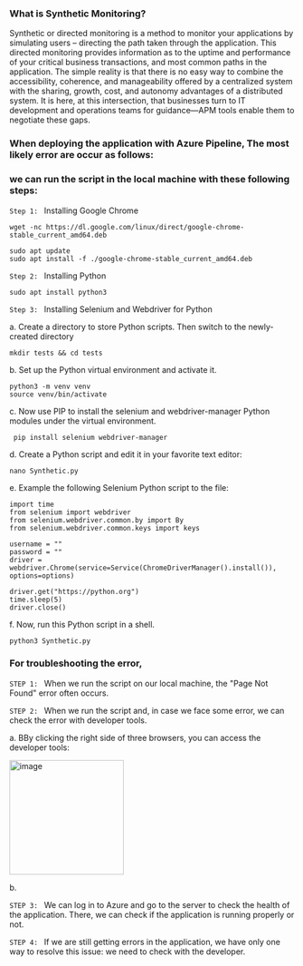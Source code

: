 
### What is Synthetic Monitoring?

Synthetic or directed monitoring is a method to monitor your applications by simulating users – directing the path taken through the application. This directed monitoring provides information as to the uptime and performance of your critical business transactions, and most common paths in the application. The simple reality is that there is no easy way to combine the accessibility, coherence, and manageability offered by a centralized system with the sharing, growth, cost, and autonomy advantages of a distributed system. It is here, at this intersection, that businesses turn to IT development and operations teams for guidance—APM tools enable them to negotiate these gaps.


### When deploying the application with Azure Pipeline, The most likely error are occur as follows:






### we can run the script in the local machine with these following steps:

```Step 1: ``` Installing Google Chrome

```
wget -nc https://dl.google.com/linux/direct/google-chrome-stable_current_amd64.deb 
```

```
sudo apt update 
sudo apt install -f ./google-chrome-stable_current_amd64.deb 
```

```Step 2: ``` Installing Python

```
sudo apt install python3
```

```Step 3: ``` Installing Selenium and Webdriver for Python

 a. Create a directory to store Python scripts. Then switch to the newly-created directory

 ```
 mkdir tests && cd tests 
 ```

 b. Set up the Python virtual environment and activate it.

 ```
 python3 -m venv venv 
 source venv/bin/activate 
 ```

 c. Now use PIP to install the selenium and webdriver-manager Python modules under the virtual environment.

 ```
  pip install selenium webdriver-manager 
```

 d. Create a Python script and edit it in your favorite text editor:

 ```
 nano Synthetic.py
 ```

 e. Example the following Selenium Python script to the file:

 ```
 import time
 from selenium import webdriver
 from selenium.webdriver.common.by import By
 from selenium.webdriver.common.keys import keys
 
 username = ""
 password = ""
 driver = webdriver.Chrome(service=Service(ChromeDriverManager().install()), options=options)
 
 driver.get("https://python.org")
 time.sleep(5)
 driver.close()
 ```
f. Now, run this Python script in a shell.
```
python3 Synthetic.py
```



### For troubleshooting the error,

```STEP 1: ``` When we run the script on our local machine, the "Page Not Found" error often occurs.



```STEP 2: ``` When we run the script and, in case we face some error, we can check the error with developer tools.

a. BBy clicking the right side of three browsers, you can access the developer tools:

<img width="202" alt="image" src="https://user-images.githubusercontent.com/76546821/215445810-67f3887e-5e89-4881-b50c-cfd582825379.png">

b. 



```STEP 3: ``` We can log in to Azure and go to the server to check the health of the application. There, we can check if the application is running properly or not.

```STEP 4: ``` If we are still getting errors in the application, we have only one way to resolve this issue: we need to check with the developer.

